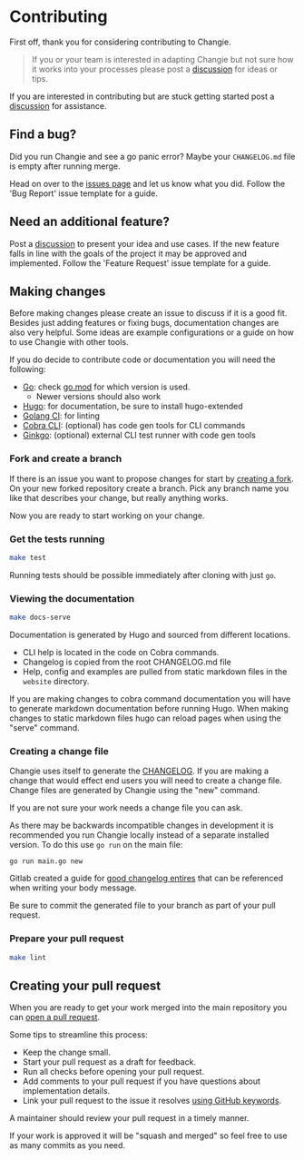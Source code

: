 # Contributing
First off, thank you for considering contributing to Changie.

> If you or your team is interested in adapting Changie but
> not sure how it works into your processes please post a [discussion] for ideas or tips.

If you are interested in contributing but are stuck getting started post a [discussion] for assistance.

## Find a bug?
Did you run Changie and see a go panic error?
Maybe your `CHANGELOG.md` file is empty after running merge.

Head on over to the [issues page](https://github.com/miniscruff/changie/issues) and let us know what you did.
Follow the 'Bug Report' issue template for a guide.

## Need an additional feature?
Post a [discussion] to present your idea and use cases.
If the new feature falls in line with the goals of the project it may be approved and implemented.
Follow the 'Feature Request' issue template for a guide.

## Making changes
Before making changes please create an issue to discuss if it is a good fit.
Besides just adding features or fixing bugs, documentation changes are also very helpful.
Some ideas are example configurations or a guide on how to use Changie with other tools.

If you do decide to contribute code or documentation you will need the following:
* [Go](https://golang.org/doc/install): check [go.mod](go.mod) for which version is used.
    * Newer versions should also work
* [Hugo](https://gohugo.io/): for documentation, be sure to install hugo-extended
* [Golang CI](https://golangci-lint.run/): for linting
* [Cobra CLI](https://github.com/spf13/cobra): (optional) has code gen tools for CLI commands
* [Ginkgo](https://onsi.github.io/ginkgo/): (optional) external CLI test runner with code gen tools

### Fork and create a branch
If there is an issue you want to propose changes for start by [creating a fork](https://help.github.com/articles/fork-a-repo).
On your new forked repository create a branch.
Pick any branch name you like that describes your change, but really anything works.

Now you are ready to start working on your change.

### Get the tests running

```sh
make test
```

Running tests should be possible immediately after cloning with just `go`.

### Viewing the documentation
```sh
make docs-serve
```

Documentation is generated by Hugo and sourced from different locations.
* CLI help is located in the code on Cobra commands.
* Changelog is copied from the root CHANGELOG.md file
* Help, config and examples are pulled from static markdown files in the `website` directory.

If you are making changes to cobra command documentation you will have to generate markdown documentation before running Hugo.
When making changes to static markdown files hugo can reload pages when using the "serve" command.

### Creating a change file
Changie uses itself to generate the [CHANGELOG](CHANGELOG.md).
If you are making a change that would effect end users you will need to create a change file.
Change files are generated by Changie using the "new" command.

If you are not sure your work needs a change file you can ask.

As there may be backwards incompatible changes in development it is recommended you run Changie locally instead of a separate installed version.
To do this use `go run` on the main file:

`go run main.go new`

Gitlab created a guide for [good changelog entires](https://docs.gitlab.com/ee/development/changelog.html#writing-good-changelog-entries)
that can be referenced when writing your body message.

Be sure to commit the generated file to your branch as part of your pull request.

### Prepare your pull request
```sh
make lint
```

## Creating your pull request
When you are ready to get your work merged into the main repository you can
[open a pull request](https://docs.github.com/en/github/collaborating-with-issues-and-pull-requests/about-pull-requests).

Some tips to streamline this process:
* Keep the change small.
* Start your pull request as a draft for feedback.
* Run all checks before opening your pull request.
* Add comments to your pull request if you have questions about implementation details.
* Link your pull request to the issue it resolves [using GitHub keywords](https://docs.github.com/en/github/managing-your-work-on-github/linking-a-pull-request-to-an-issue#linking-a-pull-request-to-an-issue-using-a-keyword).

A maintainer should review your pull request in a timely manner.

If your work is approved it will be "squash and merged" so feel free to use as many commits as you need.

[discussion]: https://github.com/miniscruff/changie/discussions
